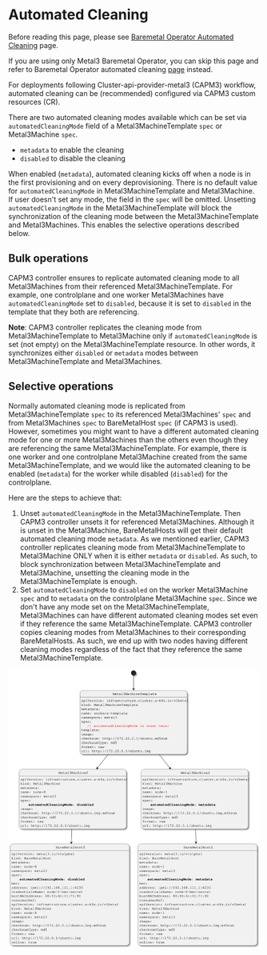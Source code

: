 # Automated Cleaning

Before reading this page, please see [Baremetal Operator Automated Cleaning](../bmo/automated_cleaning.md) page.

If you are using only Metal3 Baremetal Operator, you can skip this page and refer to Baremetal
Operator automated cleaning [page](../bmo/automated_cleaning.md) instead.

For deployments following Cluster-api-provider-metal3 (CAPM3) workflow, automated cleaning can
be (recommended) configured via CAPM3 custom resources (CR).

There are two automated cleaning modes available  which can be set via `automatedCleaningMode` field of a
Metal3MachineTemplate `spec` or Metal3Machine `spec`.

- `metadata` to enable the cleaning
- `disabled` to disable the cleaning

When enabled (`metadata`), automated cleaning kicks off when a node is in the first provisioning and on every deprovisioning.
There is no default value for `automatedCleaningMode` in Metal3MachineTemplate and Metal3Machine. If user doesn't set any mode,
the field in the `spec` will be omitted. Unsetting `automatedCleaningMode` in the Metal3MachineTemplate will block the synchronization
of the cleaning mode between the Metal3MachineTemplate and Metal3Machines. This enables the selective operations described below.

## Bulk operations

CAPM3 controller ensures to replicate automated cleaning mode to all Metal3Machines from their referenced Metal3MachineTemplate.
For example, one controlplane and one worker Metal3Machines have `automatedCleaningMode` set to `disabled`, because it is set to `disabled` in the template that they both are referencing.

**Note**: CAPM3 controller replicates the cleaning mode from Metal3MachineTemplate to Metal3Machine only if `automatedCleaningMode` is set (not empty) on the Metal3MachineTemplate resource. In other words, it synchronizes either `disabled` or `metadata` modes between Metal3MachineTemplate and Metal3Machines.

## Selective operations

Normally automated cleaning mode is replicated from Metal3MachineTemplate `spec` to its referenced Metal3Machines' `spec` and from Metal3Machines `spec` to BareMetalHost `spec` (if CAPM3 is used). However, sometimes you might want to have a different automated cleaning mode for one or more Metal3Machines than the others even though they are referencing the same Metal3MachineTemplate. For example, there is one worker and one controlplane Metal3Machine created from the same Metal3MachineTemplate, and we would like the automated cleaning to be enabled (`metadata`) for the worker while disabled (`disabled`) for the controlplane.

Here are the steps to achieve that:

1. Unset `automatedCleaningMode` in the Metal3MachineTemplate. Then CAPM3 controller unsets it for referenced Metal3Machines. Although it is unset in the Metal3Machine, BareMetalHosts will get their default automated cleaning mode `metadata`. As we mentioned earlier, CAPM3 controller replicates cleaning mode from Metal3MachineTemplate to Metal3Machine ONLY when it is either `metadata` or `disabled`. As such, to block synchronization between Metal3MachineTemplate and Metal3Machine, unsetting the cleaning mode in the Metal3MachineTemplate is enough.
1. Set `automatedCleaningMode` to `disabled` on the worker Metal3Machine `spec` and to `metadata` on the controlplane Metal3Machine `spec`. Since we don't have any mode set on the Metal3MachineTemplate, Metal3Machines can have different automated cleaning modes set even if they reference the same Metal3MachineTemplate. CAPM3 controller copies cleaning modes from Metal3Machines to their corresponding BareMetalHosts. As such, we end up with two nodes having different cleaning modes regardless of the fact that they reference the same Metal3MachineTemplate.

![](images/object-ref.svg)
